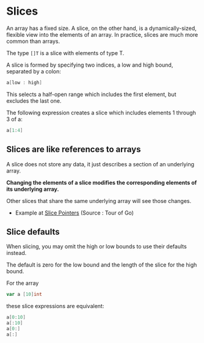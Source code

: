 # Slices
An array has a fixed size. A slice, on the other hand, is a dynamically-sized, flexible view into the elements of an array. In practice, slices are much more common than arrays.

The type `[]T` is a slice with elements of type T.

A slice is formed by specifying two indices, a low and high bound, separated by a colon:

```go
a[low : high]
```
This selects a half-open range which includes the first element, but excludes the last one.

The following expression creates a slice which includes elements 1 through 3 of a:

```go
a[1:4]
```

## Slices are like references to arrays
A slice does not store any data, it just describes a section of an underlying array.

**Changing the elements of a slice modifies the corresponding elements of its underlying array.**

Other slices that share the same underlying array will see those changes.

- Example at [Slice Pointers](SlicePointers.go) (Source : Tour of Go)

## Slice defaults
When slicing, you may omit the high or low bounds to use their defaults instead.

The default is zero for the low bound and the length of the slice for the high bound.

For the array

```go
var a [10]int
```
these slice expressions are equivalent:
```go
a[0:10]
a[:10]
a[0:]
a[:]
```